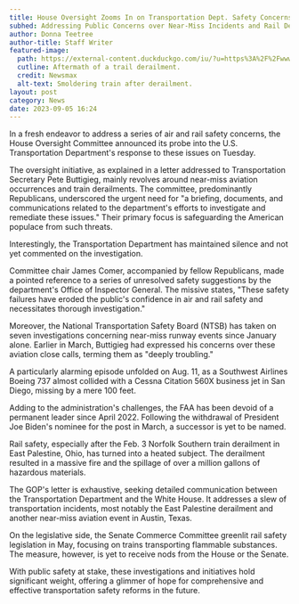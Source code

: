 ```yaml
---
title: House Oversight Zooms In on Transportation Dept. Safety Concerns
subhed: Addressing Public Concerns over Near-Miss Incidents and Rail Derailments
author: Donna Teetree
author-title: Staff Writer
featured-image: 
  path: https://external-content.duckduckgo.com/iu/?u=https%3A%2F%2Fwww.newsmax.com%2FCMSPages%2FGetFile.aspx%3Fguid%3D79f7c529-1d0d-4ca3-b006-04baf55f239a%26SiteName%3DNewsmax&f=1&nofb=1&ipt=16249149f6a5b12edaa2ea1244222bf3c821d523b665ee79eaedf60a6f0727e1&ipo=images
  cutline: Aftermath of a trail derailment.
  credit: Newsmax
  alt-text: Smoldering train after derailment.
layout: post
category: News
date: 2023-09-05 16:24
---
```


In a fresh endeavor to address a series of air and rail safety concerns, the House Oversight Committee announced its probe into the U.S. Transportation Department's response to these issues on Tuesday.

The oversight initiative, as explained in a letter addressed to Transportation Secretary Pete Buttigieg, mainly revolves around near-miss aviation occurrences and train derailments. The committee, predominantly Republicans, underscored the urgent need for "a briefing, documents, and communications related to the department's efforts to investigate and remediate these issues." Their primary focus is safeguarding the American populace from such threats.

Interestingly, the Transportation Department has maintained silence and not yet commented on the investigation.

Committee chair James Comer, accompanied by fellow Republicans, made a pointed reference to a series of unresolved safety suggestions by the department's Office of Inspector General. The missive states, "These safety failures have eroded the public's confidence in air and rail safety and necessitates thorough investigation."

Moreover, the National Transportation Safety Board (NTSB) has taken on seven investigations concerning near-miss runway events since January alone. Earlier in March, Buttigieg had expressed his concerns over these aviation close calls, terming them as "deeply troubling."

A particularly alarming episode unfolded on Aug. 11, as a Southwest Airlines Boeing 737 almost collided with a Cessna Citation 560X business jet in San Diego, missing by a mere 100 feet.

Adding to the administration's challenges, the FAA has been devoid of a permanent leader since April 2022. Following the withdrawal of President Joe Biden's nominee for the post in March, a successor is yet to be named.

Rail safety, especially after the Feb. 3 Norfolk Southern train derailment in East Palestine, Ohio, has turned into a heated subject. The derailment resulted in a massive fire and the spillage of over a million gallons of hazardous materials.

The GOP's letter is exhaustive, seeking detailed communication between the Transportation Department and the White House. It addresses a slew of transportation incidents, most notably the East Palestine derailment and another near-miss aviation event in Austin, Texas.

On the legislative side, the Senate Commerce Committee greenlit rail safety legislation in May, focusing on trains transporting flammable substances. The measure, however, is yet to receive nods from the House or the Senate.

With public safety at stake, these investigations and initiatives hold significant weight, offering a glimmer of hope for comprehensive and effective transportation safety reforms in the future.

